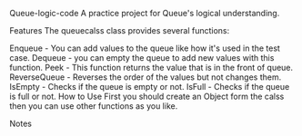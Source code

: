 Queue-logic-code
A practice project for Queue's logical understanding.

Features
The queuecalss class provides several functions:

Enqueue - You can add values to the queue like how it's used in the test case.
Dequeue - you can empty the queue to add new values with this function.
Peek - This function returns the value that is in the front of queue.
ReverseQueue - Reverses the order of the values but not changes them.
IsEmpty - Checks if the queue is empty or not.
IsFull - Checks if the queue is full or not.
How to Use
First you should create an Object form the calss then you can use other functions as you like.

Notes
